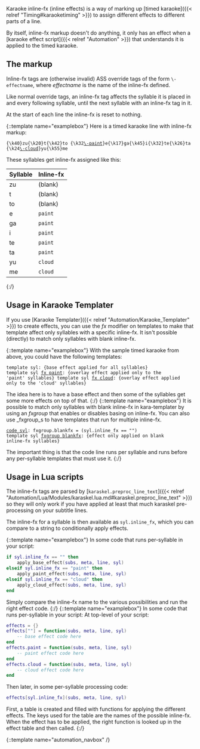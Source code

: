 Karaoke inline-fx (inline effects) is a way of marking up [timed karaoke]({{< relref "Timing#karaoketiming" >}}) to assign different effects to different
parts of a line.

By itself, inline-fx markup doesn't do anything, it only has an effect when
a [karaoke effect script]({{< relref "Automation" >}}) that understands it is applied to
the timed karaoke.

## The markup  ##
Inline-fx tags are (otherwise invalid) ASS override tags of the form
`\-effectname`, where _effectname_ is the name of the inline-fx defined.

Like normal override tags, an inline-fx tag affects the syllable it is
placed in and every following syllable, until the next syllable with an
inline-fx tag in it.

At the start of each line the inline-fx is reset to nothing.

{::template name="examplebox"}
Here is a timed karaoke line with inline-fx markup:

<pre><code>{\k40}zu{\k20}t{\k42}to {\k32<u>\-paint</u>}e{\k17}ga{\k45}i{\k32}te{\k26}ta {\k24<u>\-cloud</u>}yu{\k55}me</code></pre>

These syllables get inline-fx assigned like this:

| Syllable | Inline-fx
| -------- | --------------
| zu       | (blank)
| t        | (blank)
| to       | (blank)
| e        | `paint`
| ga       | `paint`
| i        | `paint`
| te       | `paint`
| ta       | `paint`
| yu       | `cloud`
| me       | `cloud`
{:/}

## Usage in Karaoke Templater  ##
If you use [Karaoke Templater]({{< relref "Automation/Karaoke_Templater" >}}) to create
effects, you can use the _fx_ modifier on templates to make that template
affect only syllables with a specific inline-fx. It isn't possible
(directly) to match only syllables with blank inline-fx.

{::template name="examplebox"}
With the sample timed karaoke from above, you could have the following templates:

<code><pre>template syl: {base effect applied for all syllables}
template syl <u>fx paint</u>: {overlay effect applied only to the 'paint' syllables}
template syl <u>fx cloud</u>: {overlay effect applied only to the 'cloud' syllables}</pre></code>

The idea here is to have a base effect and then some of the syllables get
some more effects on top of that.
{:/}
{::template name="examplebox"}
It is possible to match only syllables with blank inline-fx in
kara-templater by using an _fxgroup_ that enables or disables basing on
inline-fx. You can also use _fxgroup_s to have templates that run for
multiple inline-fx.

<code><pre><u>code syl</u>: fxgroup.blankfx = (syl.inline_fx == "")
template syl <u>fxgroup blankfx</u>: {effect only applied on blank inline-fx syllables}</pre></code>

The important thing is that the code line runs per syllable and runs before
any per-syllable templates that must use it.
{:/}

## Usage in Lua scripts  ##
The inline-fx tags are parsed by
[`karaskel.preproc_line_text`]({{< relref "Automation/Lua/Modules/karaskel.lua.md#karaskel.preproc_line_text" >}})
so they will only work if you have applied at least that much karaskel
pre-processing on your subtitle lines.

The inline-fx for a syllable is then available as `syl.inline_fx`, which
you can compare to a string to conditionally apply effects.

{::template name="examplebox"}
In some code that runs per-syllable in your script:

~~~ lua
if syl.inline_fx == "" then
    apply_base_effect(subs, meta, line, syl)
elseif syl.inline_fx == "paint" then
    apply_paint_effect(subs, meta, line, syl)
elseif syl.inline_fx == "cloud" then
    apply_cloud_effect(subs, meta, line, syl)
end
~~~

Simply compare the inline-fx name to the various possibilities and run the
right effect code.
{:/}
{::template name="examplebox"}
In some code that runs per-syllable in your script:
At top-level of your script:

~~~ lua
effects = {}
effects[""] = function(subs, meta, line, syl)
    -- base effect code here
end
effects.paint = function(subs, meta, line, syl)
    -- paint effect code here
end
effects.cloud = function(subs, meta, line, syl)
    -- cloud effect code here
end
~~~

Then later, in some per-syllable processing code:

~~~ lua
effects[syl.inline_fx](subs, meta, line, syl)
~~~

First, a table is created and filled with functions for applying the
different effects. The keys used for the table are the names of the
possible inline-fx. When the effect has to be applied, the right function
is looked up in the effect table and then called.
{:/}

{::template name="automation_navbox" /}
